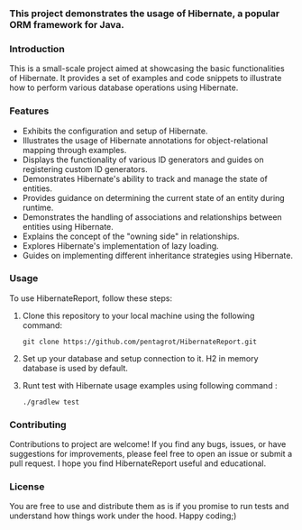 ### This project demonstrates the usage of Hibernate, a popular ORM framework for Java.

### Introduction

This is a small-scale project aimed at showcasing the basic functionalities of Hibernate. It provides a set
of examples and code snippets to illustrate how to perform various database operations using Hibernate.

### Features

- Exhibits the configuration and setup of Hibernate.
- Illustrates the usage of Hibernate annotations for object-relational mapping through examples.
- Displays the functionality of various ID generators and guides on registering custom ID generators.
- Demonstrates Hibernate's ability to track and manage the state of entities.
- Provides guidance on determining the current state of an entity during runtime.
- Demonstrates the handling of associations and relationships between entities using Hibernate.
- Explains the concept of the "owning side" in relationships.
- Explores Hibernate's implementation of lazy loading.
- Guides on implementing different inheritance strategies using Hibernate.

### Usage

To use HibernateReport, follow these steps:

1) Clone this repository to your local machine using the following command:
    ```
    git clone https://github.com/pentagrot/HibernateReport.git
    ```

2) Set up your database and setup connection to it. H2 in memory database is used by default.

3) Runt test with Hibernate usage examples using following command :
    ```
    ./gradlew test
    ```

### Contributing

Contributions to project are welcome! If you find any bugs, issues, or have suggestions for improvements,
please feel free to open an issue or submit a pull request.
I hope you find HibernateReport useful and educational.

### License

You are free to use and distribute them as is if you promise to run tests and understand how things work under the hood.
Happy coding;)
